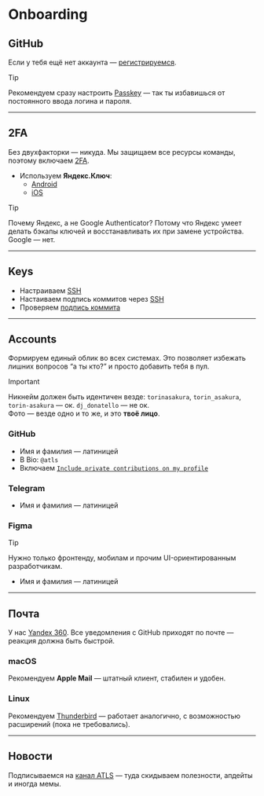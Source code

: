 # Onboarding

## GitHub

Если у тебя ещё нет аккаунта — [регистрируемся](https://github.com/signup).

> [!TIP]
> Рекомендуем сразу настроить [Passkey](https://docs.github.com/en/authentication/authenticating-with-a-passkey/signing-in-with-a-passkey) — так ты избавишься от постоянного ввода логина и пароля.

---

## 2FA

Без двухфакторки — никуда. Мы защищаем все ресурсы команды, поэтому включаем [2FA](https://habr.com/ru/companies/1cloud/articles/277901/).

- Используем **Яндекс.Ключ**:
  - [Android](https://play.google.com/store/apps/details?id=ru.yandex.key)
  - [iOS](https://apps.apple.com/ru/app/яндекс-ключ/id957324816)

> [!TIP]
> Почему Яндекс, а не Google Authenticator? Потому что Яндекс умеет делать бэкапы ключей и восстанавливать их при замене устройства. Google — нет.

---

## Keys

- Настраиваем [SSH](https://docs.github.com/en/authentication/connecting-to-github-with-ssh/generating-a-new-ssh-key-and-adding-it-to-the-ssh-agent)
- Настаиваем подпись коммитов через [SSH](https://docs.github.com/en/authentication/managing-commit-signature-verification/about-commit-signature-verification#ssh-commit-signature-verification)
- Проверяем [подпись коммита](https://docs.github.com/en/authentication/managing-commit-signature-verification/signing-commits)

---

## Accounts

Формируем единый облик во всех системах. Это позволяет избежать лишних вопросов “а ты кто?” и просто добавить тебя в пул.

> [!IMPORTANT]
> Никнейм должен быть идентичен везде: `torinasakura`, `torin_asakura`, `torin-asakura` — ок. `dj_donatello` — не ок.  
> Фото — везде одно и то же, и это **твоё лицо**.

### GitHub

- Имя и фамилия — латиницей
- В Bio: `@atls`
- Включаем [`Include private contributions on my profile`](https://docs.github.com/en/account-and-profile/setting-up-and-managing-your-github-profile/managing-contribution-settings-on-your-profile/showing-your-private-contributions-and-achievements-on-your-profile)

### Telegram

- Имя и фамилия — латиницей

### Figma

> [!TIP]
> Нужно только фронтенду, мобилам и прочим UI-ориентированным разработчикам.

- Имя и фамилия — латиницей

---

## Почта

У нас [Yandex 360](https://yandex.ru/support/yandex-360/customers/mail/ru/mail-clients). Все уведомления с GitHub приходят по почте — реакция должна быть быстрой.

### macOS

Рекомендуем **Apple Mail** — штатный клиент, стабилен и удобен.

### Linux

Рекомендуем [Thunderbird](https://www.thunderbird.net/ru/) — работает аналогично, с возможностью расширений (пока не требовались).

---

## Новости

Подписываемся на [канал ATLS](https://t.me/atls_lab) — туда скидываем полезности, апдейты и иногда мемы.
